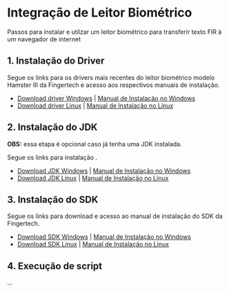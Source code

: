 # Integração de Leitor Biométrico
Passos para instalar e utilzar um leitor biométrico para transferir texto FIR à um navegador de internet

## 1. Instalação do Driver

Segue os links para os drivers mais recentes do leitor biométrico modelo Hamster III da Fingertech e acesso aos respectivos manuais de instalação.

- [Download driver Windows](http://fingertech.com.br/download/EasyInstallation_v3.12-DriverWindows.zip) | [Manual de Instalação no Windows](http://fingertech.com.br/download/Nitgen/Guia_Instalacao_Atualizados/Guia_de_instalacao_Leitor_Biometrico_Fingkey_Hamster_III_Nitgen_HFDU06S.pdf)
- [Download driver Linux](http://fingertech.com.br/download/linux/HamsterIII/ngstardrv-v1.0.5-3.3-Ubuntu11.04_Ubuntu20.04-64bit-2021.12.07.tgz) | [Manual de Instalação no Linux](http://fingertech.com.br/download/Nitgen/HamsterDX_III-eNBioScanF/Manuais_Instalacao/Linux-Guia_de_Instalacao_Driver_HamsterIII.pdf)

## 2. Instalação do JDK

**OBS:** essa etapa é opcional caso já tenha uma JDK instalada.

Segue os links para instalação .

- [Download JDK Windows](https://) | [Manual de Instalação no Windows](https://)
- [Download JDK Linux](https://) | [Manual de Instalação no Linux](https://)

## 3. Instalação do SDK

Segue os links para download e acesso ao manual de instalação do SDK da Fingertech.

- [Download SDK Windows](http://fingertech.com.br/download/eNBioBSP_v5.2.0.6_Windows.zip) | [Manual de Instalação no Windows](https://)
- [Download SDK Linux](http://fingertech.com.br/download/eNBioBSP-SDK-linux-v5.3.0.1.zip) | [Manual de Instalação no Linux](https://)

## 4. Execução de script

...